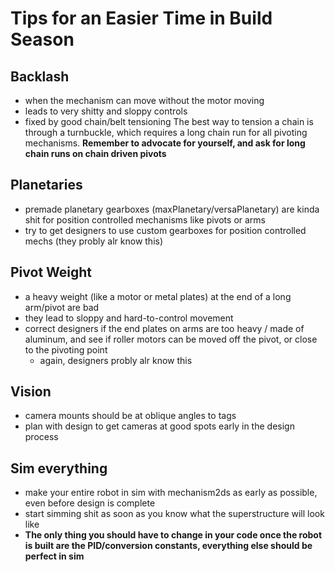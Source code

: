 # Tips for an Easier Time in Build Season

## Backlash
- when the mechanism can move without the motor moving
- leads to very shitty and sloppy controls
- fixed by good chain/belt tensioning
The best way to tension a chain is through a turnbuckle, which requires a long chain run for all pivoting mechanisms. **Remember to advocate for yourself, and ask for long chain runs on chain driven pivots**

## Planetaries
- premade planetary gearboxes (maxPlanetary/versaPlanetary) are kinda shit for position controlled mechanisms like pivots or arms
- try to get designers to use custom gearboxes for position controlled mechs (they probly alr know this)

## Pivot Weight
- a heavy weight (like a motor or metal plates) at the end of a long arm/pivot are bad
- they lead to sloppy and hard-to-control movement
- correct designers if the end plates on arms are too heavy / made of aluminum, and see if roller motors can be moved off the pivot, or close to the pivoting point
	- again, designers probly alr know this

## Vision
- camera mounts should be at oblique angles to tags
- plan with design to get cameras at good spots early in the design process

## Sim everything
- make your entire robot in sim with mechanism2ds as early as possible, even before design is complete
- start simming shit as soon as you know what the superstructure will look like
- **The only thing you should have to change in your code once the robot is built are the PID/conversion constants, everything else should be perfect in sim** 
